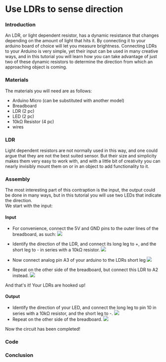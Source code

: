# Use LDRs to sense direction
### Introduction
An LDR, or light dependent resistor, has a dynamic resistance that changes depending on the amount of light that hits it. By connecting it to your arduino board of choice will let you measure brightness.  Connecting LDRs to your Arduino is very simple, yet their input can be used in many creative ways, and in this tutorial you will learn how you can take advantage of just two of these dynamic resistors to determine the direction from which an approaching object is coming.

### Materials
The materials you will need are as follows:
* Arduino Micro (can be substituted with another model) 
* Breadboard
* LDR (2 pc)
* LED (2 pc)
* 10kΩ Resistor (4 pc)
* wires


### LDR
Light dependent resistors are not normally used in this way, and one could argue that they are not the best suited sensor. But their size and simplicity makes them very easy to work with, and with a little bit of creativity you can nearly invisibly mount them on or in an object to add functionality to it. 
### Assembly
The most interesting part of this contraption is the input, the output could be done in many ways, but in this tutorial you will use two LEDs that indicate the direction.
<br>We start with the input:

#### Input
* For convenience, connect the 5V and GND pins to the outer lines of the breadboard, as such:
![](./IMG/IMG-2240.jpg)

* Identify the direction of the LDR, and connect its long leg to +, and the short leg to - in series with a 10kΩ resistor. 
![](./IMG/IMG-2241.jpg)
* Now connect analog pin A3 of your arduino to the LDRs short leg
![](./IMG/IMG-2242.jpg)

* Repeat on the other side of the breadboard, but connect this LDR to A2 instead.
![](./IMG/IMG-2243.jpg)

And that's it! Your LDRs are hooked up!
#### Output
* Identify the direction of your LED, and connect the long leg to pin 10 in series with a 10kΩ resistor, and the short leg to -. 
![](./IMG/IMG-2245.jpg)
* Repeat on the other side of the breadboard. 
![](./IMG/IMG-2246.jpg)

Now the circuit has been completed!
### Code

### Conclusion  